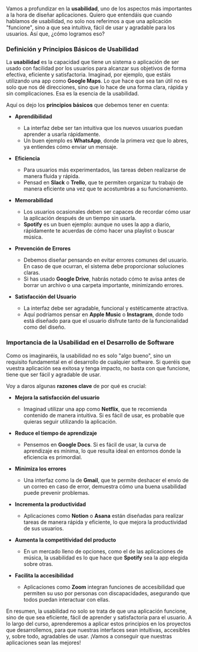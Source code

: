 Vamos a profundizar en la **usabilidad**, uno de los aspectos más importantes a la hora de diseñar aplicaciones. Quiero que entendáis que cuando hablamos de usabilidad, no solo nos referimos a que una aplicación "funcione", sino a que sea intuitiva, fácil de usar y agradable para los usuarios. Así que, ¿cómo logramos eso?

### Definición y Principios Básicos de Usabilidad

La **usabilidad** es la capacidad que tiene un sistema o aplicación de ser usado con facilidad por los usuarios para alcanzar sus objetivos de forma efectiva, eficiente y satisfactoria. Imaginad, por ejemplo, que estáis utilizando una app como **Google Maps**. Lo que hace que sea tan útil no es solo que nos dé direcciones, sino que lo hace de una forma clara, rápida y sin complicaciones. Esa es la esencia de la usabilidad.

Aquí os dejo los **principios básicos** que debemos tener en cuenta:

<div class="grid cards" markdown>

- **Aprendibilidad**
    - La interfaz debe ser tan intuitiva que los nuevos usuarios puedan aprender a usarla rápidamente. 
    - Un buen ejemplo es **WhatsApp**, donde la primera vez que lo abres, ya entiendes cómo enviar un mensaje.
  
- **Eficiencia**
    - Para usuarios más experimentados, las tareas deben realizarse de manera fluida y rápida.
    - Pensad en **Slack** o **Trello**, que te permiten organizar tu trabajo de manera eficiente una vez que te acostumbras a su funcionamiento.
  
- **Memorabilidad**
    - Los usuarios ocasionales deben ser capaces de recordar cómo usar la aplicación después de un tiempo sin usarla.
    - **Spotify** es un buen ejemplo: aunque no uses la app a diario, rápidamente te acuerdas de cómo hacer una playlist o buscar música.
  
- **Prevención de Errores**
    - Debemos diseñar pensando en evitar errores comunes del usuario. En caso de que ocurran, el sistema debe proporcionar soluciones claras.
    - Si has usado **Google Drive**, habrás notado cómo te avisa antes de borrar un archivo o una carpeta importante, minimizando errores.
  
- **Satisfacción del Usuario**
    - La interfaz debe ser agradable, funcional y estéticamente atractiva.
    - Aquí podríamos pensar en **Apple Music** o **Instagram**, donde todo está diseñado para que el usuario disfrute tanto de la funcionalidad como del diseño.

</div>

### Importancia de la Usabilidad en el Desarrollo de Software

Como os imaginaréis, la usabilidad no es solo "algo bueno", sino un requisito fundamental en el desarrollo de cualquier software. Si queréis que vuestra aplicación sea exitosa y tenga impacto, no basta con que funcione, tiene que ser fácil y agradable de usar.

Voy a daros algunas **razones clave** de por qué es crucial:

<div class="grid cards" markdown>

- **Mejora la satisfacción del usuario**  
    - Imaginad utilizar una app como **Netflix**, que te recomienda contenido de manera intuitiva. Si es fácil de usar, es probable que quieras seguir utilizando la aplicación.

- **Reduce el tiempo de aprendizaje**  
    - Pensemos en **Google Docs**. Si es fácil de usar, la curva de aprendizaje es mínima, lo que resulta ideal en entornos donde la eficiencia es primordial.

- **Minimiza los errores**  
    - Una interfaz como la de **Gmail**, que te permite deshacer el envío de un correo en caso de error, demuestra cómo una buena usabilidad puede prevenir problemas.

- **Incrementa la productividad**  
    - Aplicaciones como **Notion** o **Asana** están diseñadas para realizar tareas de manera rápida y eficiente, lo que mejora la productividad de sus usuarios.

- **Aumenta la competitividad del producto**  
    - En un mercado lleno de opciones, como el de las aplicaciones de música, la usabilidad es lo que hace que **Spotify** sea la app elegida sobre otras.

- **Facilita la accesibilidad**  
    - Aplicaciones como **Zoom** integran funciones de accesibilidad que permiten su uso por personas con discapacidades, asegurando que todos puedan interactuar con ellas.

</div>


En resumen, la usabilidad no solo se trata de que una aplicación funcione, sino de que sea eficiente, fácil de aprender y satisfactoria para el usuario. A lo largo del curso, aprenderemos a aplicar estos principios en los proyectos que desarrollemos, para que nuestras interfaces sean intuitivas, accesibles y, sobre todo, agradables de usar. ¡Vamos a conseguir que nuestras aplicaciones sean las mejores!